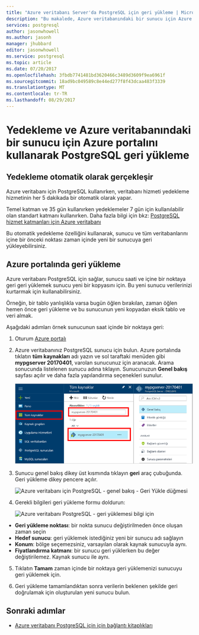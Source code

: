 ```yaml
---
title: "Azure veritabanı Server'da PostgreSQL için geri yükleme | Microsoft Docs"
description: "Bu makalede, Azure veritabanındaki bir sunucu için Azure portalını kullanarak PostgreSQL geri açıklar."
services: postgresql
author: jasonwhowell
ms.author: jasonh
manager: jhubbard
editor: jasonwhowell
ms.service: postgresql
ms.topic: article
ms.date: 07/20/2017
ms.openlocfilehash: 3fbdb7741481bd3620466c3489d3609f9ea6961f
ms.sourcegitcommit: 18ad9bc049589c8e44ed277f8f43dcaa483f3339
ms.translationtype: MT
ms.contentlocale: tr-TR
ms.lasthandoff: 08/29/2017
---
```

# <a name="how-to-backup-and-restore-a-server-in-azure-database-for-postgresql-using-the-azure-portal"></a>Yedekleme ve Azure veritabanındaki bir sunucu için Azure portalını kullanarak PostgreSQL geri yükleme

## <a name="backup-happens-automatically"></a>Yedekleme otomatik olarak gerçekleşir
Azure veritabanı için PostgreSQL kullanırken, veritabanı hizmeti yedekleme hizmetinin her 5 dakikada bir otomatik olarak yapar. 

Temel katman ve 35 gün kullanırken yedeklemeler 7 gün için kullanılabilir olan standart katmanı kullanırken. Daha fazla bilgi için bkz: [PostgreSQL hizmet katmanları için Azure veritabanı](concepts-service-tiers.md)

Bu otomatik yedekleme özelliğini kullanarak, sunucu ve tüm veritabanlarını içine bir önceki noktası zaman içinde yeni bir sunucuya geri yükleyebilirsiniz.

## <a name="restore-in-the-azure-portal"></a>Azure portalında geri yükleme
Azure veritabanı PostgreSQL için sağlar, sunucu saati ve içine bir noktaya geri geri yüklemek sunucu yeni bir kopyasını için. Bu yeni sunucu verilerinizi kurtarmak için kullanabilirsiniz. 

Örneğin, bir tablo yanlışlıkla varsa bugün öğlen bırakılan, zaman öğlen hemen önce geri yükleme ve bu sunucunun yeni kopyadan eksik tablo ve veri almak.

Aşağıdaki adımları örnek sunucunun saat içinde bir noktaya geri:
1. Oturum [Azure portalı](https://portal.azure.com/)
2. Azure veritabanınız PostgreSQL sunucu için bulun. Azure portalında tıklatın **tüm kaynakları** adı yazın ve sol taraftaki menüden gibi **mypgserver 20170401**, varolan sunucunuz için aranacak. Arama sonucunda listelenen sunucu adına tıklayın. Sunucunuzun **Genel bakış** sayfası açılır ve daha fazla yapılandırma seçenekleri sunulur.

   ![Azure portal - sunucunuz bulmak için arama](media/postgresql-howto-restore-server-portal/1-locate.png)

3. Sunucu genel bakış dikey üst kısmında tıklayın **geri** araç çubuğunda. Geri yükleme dikey pencere açılır.

   ![Azure veritabanı için PostgreSQL - genel bakış - Geri Yükle düğmesi](./media/postgresql-howto-restore-server-portal/2_server.png)

4. Gerekli bilgileri geri yükleme formu doldurun:

   ![Azure veritabanı PostgreSQL - geri yüklemesi bilgi için ](./media/postgresql-howto-restore-server-portal/3_restore.png)
  - **Geri yükleme noktası**: bir nokta sunucu değiştirilmeden önce oluşan zaman seçin
  - **Hedef sunucu**: geri yüklemek istediğiniz yeni bir sunucu adı sağlayın
  - **Konum**: bölge seçemezsiniz, varsayılan olarak kaynak sunucuyla aynı.
  - **Fiyatlandırma katmanı**: bir sunucu geri yüklerken bu değer değiştirilemez. Kaynak sunucu ile aynı. 

5. Tıklatın **Tamam** zaman içinde bir noktaya geri yüklemenizi sunucuyu geri yüklemek için. 

6. Geri yükleme tamamlandıktan sonra verilerin beklenen şekilde geri doğrulamak için oluşturulan yeni sunucu bulun.

## <a name="next-steps"></a>Sonraki adımlar
- [Azure veritabanı PostgreSQL için için bağlantı kitaplıkları](concepts-connection-libraries.md)
